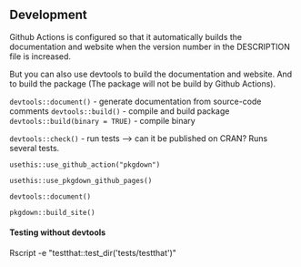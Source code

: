 ## Development

Github Actions is configured so that it automatically builds the documentation and website when the version number in the DESCRIPTION file is increased.

But you can also use devtools to build the documentation and website. And to build the package (The package will not be build by Github Actions).

`devtools::document()` - generate documentation from source-code comments
`devtools::build()` - compile and build package
`devtools::build(binary = TRUE)` - compile binary

`devtools::check()` - run tests --> can it be published on CRAN? Runs several tests.


`usethis::use_github_action("pkgdown")`

`usethis::use_pkgdown_github_pages()`

`devtools::document()`

`pkgdown::build_site()`


#### Testing without devtools
Rscript -e "testthat::test_dir('tests/testthat')"